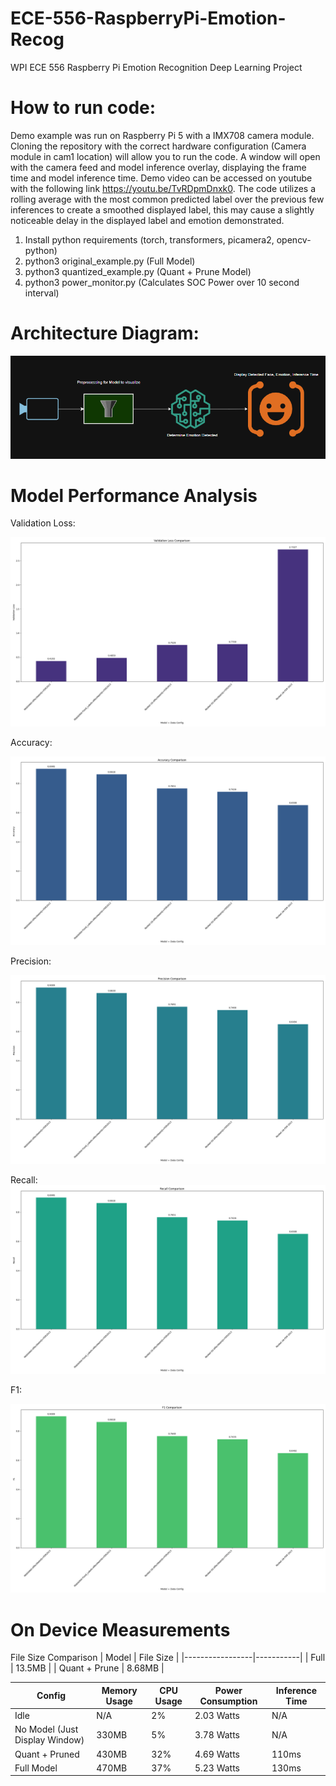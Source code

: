 # ECE-556-RaspberryPi-Emotion-Recog
WPI ECE 556 Raspberry Pi Emotion Recognition Deep Learning Project

# How to run code:

Demo example was run on Raspberry Pi 5 with a IMX708 camera module. Cloning the repository with the correct hardware configuration (Camera module in cam1 location) will allow you to run the code. A window will open with the camera feed and model inference overlay, displaying the frame time and model inference time. Demo video can be accessed on youtube with the following link https://youtu.be/TvRDpmDnxk0. The code utilizes a rolling average with the most common predicted label over the previous few inferences to create a smoothed displayed label, this may cause a slightly noticeable delay in the displayed label and emotion demonstrated.

1. Install python requirements (torch, transformers, picamera2, opencv-python)
2. python3 original_example.py (Full Model)
3. python3 quantized_example.py (Quant + Prune Model)
4. python3 power_monitor.py (Calculates SOC Power over 10 second interval)

# Architecture Diagram:
![Diagram](Model_architecture.PNG)


# Model Performance Analysis

Validation Loss:

![Validation Loss Comparison](validation_loss_comparison.png)

Accuracy:

![Accuracy Comparison](accuracy_comparison.png)

Precision:

![Precision Comparison](precision_comparison.png)

Recall:
![Recall Comparison](recall_comparison.png)

F1:

![F1 Comparison](f1_comparison.png)

# On Device Measurements

File Size Comparison
| Model           | File Size |
|-----------------|-----------|
| Full            | 13.5MB    |
| Quant + Prune   | 8.68MB    |

| Config                         | Memory Usage | CPU Usage | Power Consumption | Inference Time |
|-------------------------------|--------------|-----------|-------------------|----------------|
| Idle                          | N/A          | 2%        | 2.03 Watts        | N/A            |
| No Model (Just Display Window)| 330MB        | 5%        | 3.78 Watts        | N/A            |
| Quant + Pruned                | 430MB        | 32%       | 4.69 Watts        | 110ms          |
| Full Model                    | 470MB        | 37%       | 5.23 Watts        | 130ms          |

